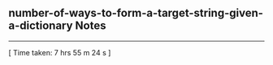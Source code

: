 <h2>number-of-ways-to-form-a-target-string-given-a-dictionary Notes</h2><hr>[ Time taken: 7 hrs 55 m 24 s ]